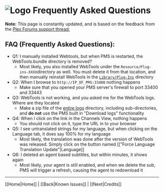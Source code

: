 # ![Logo](https://github.com/ukdtom/WebTools.bundle/blob/master/Wiki/WebTools/Logos/WebTools-48x48.png) Frequently Asked Questions

**Note:** This page is constantly updated, and is based on the feedback from the [Plex Forums support thread:](https://forums.plex.tv/discussion/288191)

## FAQ (Frequently Asked Questions):
<a name="Q1"></a>
* Q1: I manually installed Webtools, but when PMS is restarted, the WebTools.bundle directory is removed?
  * Most likely, you also installed WebTools under the `Resource/Plug-ins-XXXX`directory as well. You must delete it from that location, and then manually reinstall WebTools in the [`Library/Plug-Ins`](https://support.plex.tv/hc/en-us/articles/201106098) directory
<a name="Q2"></a>
* Q2: When I browse to `http://IP_OF_PMS:33400` nothing happens
  * Make sure that you opened your PMS server's firewall to port 33400 and 33443
<a name="Q3"></a>
* Q3: WebTools is not working, and you asked me for the WebTools logs. Where are they located
  * Make a zip file of the [entire logs](https://support.plex.tv/hc/en-us/articles/200250417-Plex-Media-Server-Log-Files) directory, including sub-directories, and **do not** use the PMS built in "Download logs" functionality
<a name="Q4"></a>
* Q4: When I click on the link in the Channels View, nothing happens
  * You should not click on it, type the URL in to your browser
<a name="Q5"></a>
* Q5: I see untranslated strings for my language, but when clicking on the Language tab, it does say 100% for my language
  * Most likely, the translation was done after the version of WebTools was released. Simply click on the button named [["Force Language Translation Update"|Language]]
<a name="Q6"></a>
* Q6: I deleted an agent based subtitles, but within minutes, it shows again
  * Most likely, your agent is still enabled, and when we delete the sub, PMS will trigger a refresh, causing the agent to redownload it

***

[[Home|Home]] | [[Back|Known Issues]] | [[Next|Credits]]
